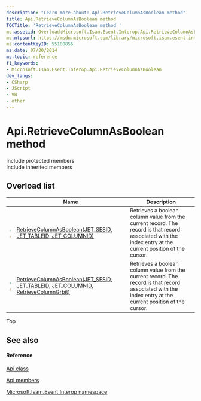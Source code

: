 ```yaml
---
description: "Learn more about: Api.RetrieveColumnAsBoolean method"
title: Api.RetrieveColumnAsBoolean method 
TOCTitle: 'RetrieveColumnAsBoolean method '
ms:assetid: Overload:Microsoft.Isam.Esent.Interop.Api.RetrieveColumnAsBoolean
ms:mtpsurl: https://msdn.microsoft.com/library/microsoft.isam.esent.interop.api.retrievecolumnasboolean(v=EXCHG.10)
ms:contentKeyID: 55100856
ms.date: 07/30/2014
ms.topic: reference
f1_keywords:
- Microsoft.Isam.Esent.Interop.Api.RetrieveColumnAsBoolean
dev_langs:
- CSharp
- JScript
- VB
- other
---
```


# Api.RetrieveColumnAsBoolean method

Include protected members  
Include inherited members  

## Overload list

<table>
<thead>
<tr class="header">
<th> </th>
<th>Name</th>
<th>Description</th>
</tr>
</thead>
<tbody>
<tr class="odd">
<td><img src="../images/dn292146.pubmethod(exchg.10).gif" title="Public method" alt="Public method" /><img src="../images/dn292146.static(exchg.10).gif" title="Static member" alt="Static member" /></td>
<td><a href="dn334045(v=exchg.10).md">RetrieveColumnAsBoolean(JET_SESID, JET_TABLEID, JET_COLUMNID)</a></td>
<td>Retrieves a boolean column value from the current record. The record is that record associated with the index entry at the current position of the cursor.</td>
</tr>
<tr class="even">
<td><img src="../images/dn292146.pubmethod(exchg.10).gif" title="Public method" alt="Public method" /><img src="../images/dn292146.static(exchg.10).gif" title="Static member" alt="Static member" /></td>
<td><a href="dn334078(v=exchg.10).md">RetrieveColumnAsBoolean(JET_SESID, JET_TABLEID, JET_COLUMNID, RetrieveColumnGrbit)</a></td>
<td>Retrieves a boolean column value from the current record. The record is that record associated with the index entry at the current position of the cursor.</td>
</tr>
</tbody>
</table>


Top

## See also

#### Reference

[Api class](./api-class.md)

[Api members](./api-members.md)

[Microsoft.Isam.Esent.Interop namespace](./microsoft.isam.esent.interop-namespace.md)
